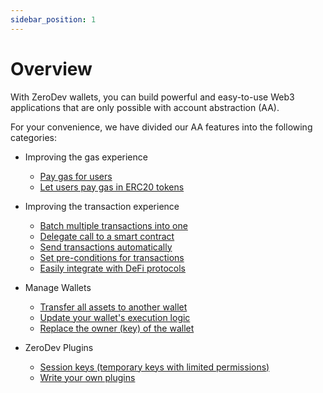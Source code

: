 ```yaml
---
sidebar_position: 1
---
```


# Overview

With ZeroDev wallets, you can build powerful and easy-to-use Web3 applications that are only possible with account abstraction (AA).

For your convenience, we have divided our AA features into the following categories:

- Improving the gas experience
  - [Pay gas for users](/use-wallets/improve-gas-experience/pay-gas-for-users)
  - [Let users pay gas in ERC20 tokens](/use-wallets/improve-gas-experience/pay-gas-in-erc20)

- Improving the transaction experience
  - [Batch multiple transactions into one](/use-wallets/improve-transaction-experience/batch-transactions)
  - [Delegate call to a smart contract](/use-wallets/improve-transaction-experience/delegate-call)
  - [Send transactions automatically](/use-wallets/improve-transaction-experience/send-transactions-for-users)
  - [Set pre-conditions for transactions](/use-wallets/improve-transaction-experience/set-transaction-guards)
  - [Easily integrate with DeFi protocols](/use-wallets/improve-transaction-experience/integrate-defi)

- Manage Wallets
  - [Transfer all assets to another wallet](/use-wallets/wallet-management/transfer-all-assets)
  - [Update your wallet's execution logic](/use-wallets/wallet-management/replace-wallet-owner)
  - [Replace the owner (key) of the wallet](/use-wallets/wallet-management/update-wallet-implementation)

- ZeroDev Plugins
  - [Session keys (temporary keys with limited permissions)](/use-wallets/zerodev-plugins/use-session-keys)
  - [Write your own plugins](/use-wallets/zerodev-plugins/build-your-own-plugin)
